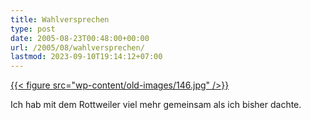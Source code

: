 ```yaml
---
title: Wahlversprechen
type: post
date: 2005-08-23T00:48:00+00:00
url: /2005/08/wahlversprechen/
lastmod: 2023-09-10T19:14:12+07:00
---
```

[{{< figure src="wp-content/old-images/146.jpg" />}}][1]

Ich hab mit dem Rottweiler viel mehr gemeinsam als ich bisher dachte.

 [1]: http://sueddeutsche.de/,pols1/deutschland/artikel/374/58316/
